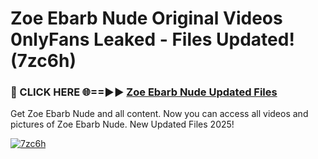 # Zoe Ebarb Nude Original Videos 0nlyFans Leaked - Files Updated! (7zc6h)

<h3>🔴 CLICK HERE 🌐==►► <a href="https://tinyurl.com/5h6xmrr3" rel="nofollow">Zoe Ebarb Nude Updated Files</a></h3>

Get Zoe Ebarb Nude and all content. Now you can access all videos and pictures of Zoe Ebarb Nude. New Updated Files 2025!

[![7zc6h](https://i.imgur.com/KVD873Z.gif)](https://tinyurl.com/5h6xmrr3)
